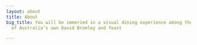 ```yaml
---
layout: about
title: About
big_title: You will be immersed in a visual dining experience among the      artwork
  of Australia’s own David Bromley and feast

---
```

